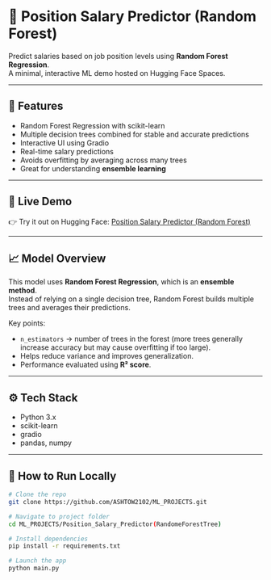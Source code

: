 # 💼 Position Salary Predictor (Random Forest)

Predict salaries based on job position levels using **Random Forest Regression**.  
A minimal, interactive ML demo hosted on Hugging Face Spaces.

---

## 📌 Features

- Random Forest Regression with scikit-learn
- Multiple decision trees combined for stable and accurate predictions
- Interactive UI using Gradio
- Real-time salary predictions
- Avoids overfitting by averaging across many trees
- Great for understanding **ensemble learning**

---

## 🚀 Live Demo

👉 Try it out on Hugging Face: [Position Salary Predictor (Random Forest)]([https://huggingface.co/spaces/AshishChaturvedi7/Position_Salary_PredictorRegressionTree](https://huggingface.co/spaces/AshishChaturvedi7/RegressionTree))

---

## 📈 Model Overview

This model uses **Random Forest Regression**, which is an **ensemble method**.  
Instead of relying on a single decision tree, Random Forest builds multiple trees and averages their predictions.

Key points:

- `n_estimators` → number of trees in the forest (more trees generally increase accuracy but may cause overfitting if too large).
- Helps reduce variance and improves generalization.
- Performance evaluated using **R² score**.

---

## ⚙️ Tech Stack

- Python 3.x
- scikit-learn
- gradio
- pandas, numpy

---

## 🧪 How to Run Locally

```bash
# Clone the repo
git clone https://github.com/ASHTOW2102/ML_PROJECTS.git

# Navigate to project folder
cd ML_PROJECTS/Position_Salary_Predictor(RandomeForestTree)

# Install dependencies
pip install -r requirements.txt

# Launch the app
python main.py
```
